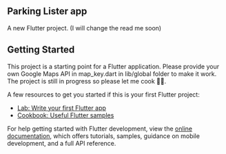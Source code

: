 ## Parking Lister app 

A new Flutter project.
(I will change the read me soon)
## Getting Started

This project is a starting point for a Flutter application.
Please provide your own Google Maps API in map_key.dart in lib/global folder to make it work. The project is still in progress so please let me cook 🙏😌.

A few resources to get you started if this is your first Flutter project:

- [Lab: Write your first Flutter app](https://docs.flutter.dev/get-started/codelab)
- [Cookbook: Useful Flutter samples](https://docs.flutter.dev/cookbook)

For help getting started with Flutter development, view the
[online documentation](https://docs.flutter.dev/), which offers tutorials,
samples, guidance on mobile development, and a full API reference.
